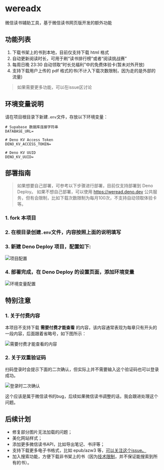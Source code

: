 # wereadx

微信读书辅助工具，基于微信读书网页版开发的额外功能

## 功能列表

1. 下载书架上的书到本地，目前仅支持下载 html 格式
2. 自动更新阅读时长，可用于刷“读书排行榜”或者“阅读挑战赛”
3. 每周日晚 23:30 自动领取“时长兑福利”中的免费体验卡(暂未对外开放)
4. 支持下载用户上传的 pdf 格式的书(不计入下载次数限制，因为走的是外部的流量)

> 如果需要更多功能，可以在issue区讨论


## 环境变量说明
请在项目根目录下新建`.env`文件，存放以下环境变量：
```
# Supabase 数据库连接字符串
DATABASE_URL=

# Deno KV Access Token
DENO_KV_ACCESS_TOKEN=

# Deno KV UUID
DENO_KV_UUID=
```

## 部署指南

> 如果想要自己部署，可参考以下步骤进行部署，目前仅支持部署到 Deno Deploy。
> 如果不想自己部署，可以使用 https://weread.deno.dev 公共服务，但有会限制，比如下载次数限制为每月100次，不支持自动领取体验卡等。

### 1. fork 本项目

### 2. 在根目录创建`.env`文件，内容按照上面的说明填写

### 3. 新建 Deno Deploy 项目，配置如下:
![项目配置](assets/setup.png)

### 4. 部署完成，在 Deno Deploy 的设置页面，添加环境变量
![环境变量配置](assets/env.png)


## 特别注意

### 1. 关于付费内容
本项目不支持下载 **需要付费才能查看** 的内容，该内容通常表现为每章只有开头的一段内容，后面跟着省略号，如下图所示：

![需要付费才能查看的内容](assets/incomplete.png)

### 2. 关于双重验证码

扫码登录时会提示下面的二次确认，但实际上并不需要输入这个验证码也可以登录成功。

![登录时二次确认](assets/login.png)

这个应该是属于微信读书的bug，后续如果微信读书调整的话，我会跟进处理这个问题。


## 后续计划

- 修复部分图片无法加载的问题；
- 美化网站样式；
- 添加更多微信读书API，比如导出笔记、书评等；
- 支持下载更多电子书格式，比如 epub/azw3 等，[可以关注这个issue。](https://github.com/champkeh/wereadx/issues/2)
- 加入搜索功能，方便下载非书架上的书（因为[技术限制](https://github.com/champkeh/wereadx/issues/3)，并不保证能搜索到所有的书）。
